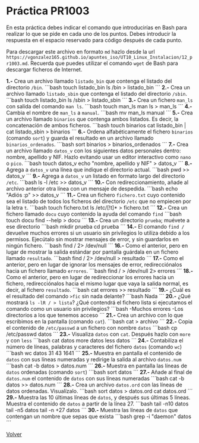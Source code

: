 # Práctica PR1003

En esta práctica debes indicar el comando que introducirías en Bash para realizar lo que se pide en cada uno de los puntos. Debes introducir la respuesta en el espacio reservado para código después de cada punto.

Para descargar este archivo en formato `md` hazlo desde la url `https://vgonzalez165.github.io/apuntes_iso/UT10_Linux_Instalacion/12_pr1003.md`. Recuerda que puedes utilizar el comando `wget` de Bash para descargar ficheros de Internet.


**1.-** Crea un archivo llamado `listado_bin` que contenga el listado del directorio `/bin`.
´´´bash
touch listado_bin
ls /bin > listado_bin
´´´
**2.-** Crea un archivo llamado `listado_sbin` que contenga el listado del directorio `/sbin`.
´´´bash
touch listado_bin
ls /sbin > listado_sbin
´´´
**3.-** Crea un fichero `man_ls` con salida del comando `man ls`.
´´´bash
touch man_ls
man ls > man_ls
´´´
**4.-** Cambia el nombre de `man_ls` a `manual`.
´´´bash
mv man_ls manual
´´´
**5.-** Crea un archivo llamado `binarios` que contenga ambos listados. Es decir, la concatenación de ambos ficheros.
´´´bash
touch binarios
cat listado_bin | cat listado_sbin > binarios
´´´
**6.-** Ordena alfabéticamente el fichero `binarios` (comando `sort`) y guarda el resultado en un archivo llamado `binarios_ordenados`.
´´´bash
sort binarios > binarios_ordenados
´´´
**7.-** Crea un archivo llamado `datos_v` con los siguientes datos personales dentro: nombre, apellido y NIF. Hazlo evitando usar un editor interactivo como `nano` o `pico`.
´´´bash
touch datos_v
echo "nombre, apellido y NIF" > datos_v
´´´
**8.-** Agrega a `datos_v` una línea que indique el directorio actual.
´´´bash
pwd >> datos_v
´´´
**9.-** Agrega a `datos_v` un listado en formato largo del directorio `/etc`.
´´´bash
ls -l /etc >> datos_v
´´´
**10.-** Con redireccionamiento, añade al archivo anterior otra línea con un mensaje de despedida.
´´´bash
echo "Adiós :p" >> datos_v
´´´
**11.-** Crea un fichero `fichero.txt` cuyo contenido sea el listado de todos los ficheros del directorio `/etc` que no empiecen por la letra `t`.
´´´bash
touch fichero.txt
ls /etc/[!t]* > fichero.txt
´´´
**12.-** Crea un fichero llamado `docu` cuyo contenido la ayuda del comando `find`
´´´bash
touch docu
find --help > docu
´´´
**13.-** Crea un directorio `prueba`; muévete a ese directorio
´´´bash
mkdir prueba
cd prueba
´´´
**14.-** El comando `find /` devuelve muchos errores si un usuario sin privilegios lo utiliza debido a los permisos. Ejecútalo sin mostrar mensajes de error, y sin guardarlos en ningún fichero.
´´´bash
 find / 2> /dev/null 
´´´
**16.-** Como el anterior, pero en lugar de mostrar la salida estándar por pantalla guárdala en un fichero llamado `resultado`.
´´´bash
find / 2> /dev/null > resultado
´´´
**17.-** Como el anterior, pero en lugar de ignorar los mensajes de error, redirecciónalos hacia un fichero llamado `errores`.
´´´bash
find / > /dev/null 2> errores
´´´
**18.-** Como el anterior, pero en lugar de redireccionar los errores hacia un fichero, redirecciónalos hacia el mismo lugar que vaya la salida normal, es decir, al fichero `resultado`.
´´´bash
cat errores >> resultado
´´´
**19.-** ¿Cuál es el resultado del comando `>fic` sin nada delante?
´´´bash
Nada 
´´´
**20.-** ¿Qué mostrará `ls -lR / > lista`? ¿Qué contendrá el fichero lista si ejecutamos el comando como un usuario sin privilegios?
´´´bash
-Muchos errores
-Los directorios a los que tenemos acceso
´´´
**21.-** Crea un archivo con lo que escribimos en la pantalla (comando `cat`). 
´´´bash
cat > archivo
´´´
**22.-** Copia el contenido de `/etc/passwd` a un fichero con nombre `datos`
´´´bash
cp /etc/passwd datos
´´´
**23.-** Visualiza `datos` con `cat`. Después hazlo con `more` y con `less`
´´´bash
cat datos
more datos
less datos
´´´
**24.-** Contabiliza el número de líneas, palabras y caracteres del fichero `datos` (comando `wc`)
´´´bash
wc datos
31  43  1641
´´´
**25.-** Muestra en pantalla el contenido de `datos` con sus líneas numeradas y redirige la salida al archivo `datos.num`
´´´bash
cat -b datos > datos.num
´´´
**26.-** Muestra en pantalla las líneas de `datos` ordenadas (comando `sort`)
´´´bash
sort datos
´´´
**27.-** Añade al final de `datos.num` el contenido de `datos` con sus líneas numeradas
´´´bash
cat -b datos >> datos.num
´´´
**28.-** Crea un archivo `datos.ord` con las líneas de datos ordenadas. Visualízalo.
´´´bash
sort datos > datos.ord
cat datos.ord
´´´
**29.-** Muestra las 10 últimas líneas de `datos`, y después sus últimas 5 líneas. Muestra el contenido de `datos` a partir de la línea 27.
´´´bash
tail -n10 datos
tail -n5 datos 
tail -n +27 datos
´´´
**30.-** Muestra las líneas de `datos` que contengan un nombre que sepas que exista
´´´bash
grep -i "daemon" datos
´´´

[Volver](../index.md)